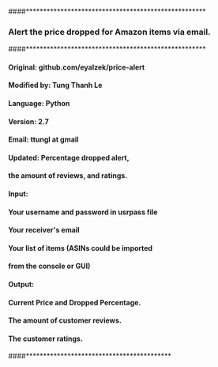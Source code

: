 ####****************************************************
### Alert the price dropped for Amazon items via email.
####****************************************************
#### Original: github.com/eyalzek/price-alert
#### Modified by: Tung Thanh Le
#### Language: Python 
#### Version: 2.7 
#### Email: ttungl at gmail
#### Updated: Percentage dropped alert, 
####          the amount of reviews, and ratings.
#### Input:
####     Your username and password in usrpass file
####     Your receiver's email
####     Your list of items (ASINs could be imported 
####     from the console or GUI)
#### Output:
####     Current Price and Dropped Percentage.
####     The amount of customer reviews.
####     The customer ratings.
####******************************************
